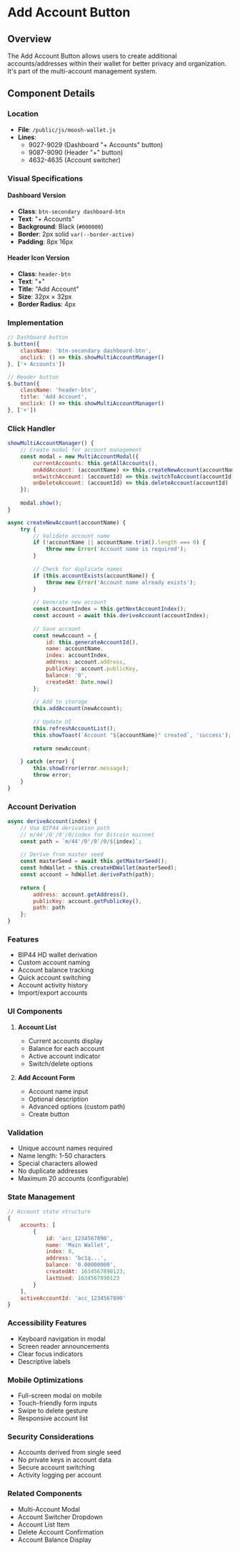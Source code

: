 # Add Account Button

## Overview
The Add Account Button allows users to create additional accounts/addresses within their wallet for better privacy and organization. It's part of the multi-account management system.

## Component Details

### Location
- **File**: `/public/js/moosh-wallet.js`
- **Lines**: 
  - 9027-9029 (Dashboard "+ Accounts" button)
  - 9087-9090 (Header "+" button)
  - 4632-4635 (Account switcher)

### Visual Specifications

#### Dashboard Version
- **Class**: `btn-secondary dashboard-btn`
- **Text**: "+ Accounts"
- **Background**: Black (`#000000`)
- **Border**: 2px solid `var(--border-active)`
- **Padding**: 8px 16px

#### Header Icon Version
- **Class**: `header-btn`
- **Text**: "+"
- **Title**: "Add Account"
- **Size**: 32px × 32px
- **Border Radius**: 4px

### Implementation

```javascript
// Dashboard button
$.button({
    className: 'btn-secondary dashboard-btn',
    onclick: () => this.showMultiAccountManager()
}, ['+ Accounts'])

// Header button
$.button({
    className: 'header-btn',
    title: 'Add Account',
    onclick: () => this.showMultiAccountManager()
}, ['+'])
```

### Click Handler

```javascript
showMultiAccountManager() {
    // Create modal for account management
    const modal = new MultiAccountModal({
        currentAccounts: this.getAllAccounts(),
        onAddAccount: (accountName) => this.createNewAccount(accountName),
        onSwitchAccount: (accountId) => this.switchToAccount(accountId),
        onDeleteAccount: (accountId) => this.deleteAccount(accountId)
    });
    
    modal.show();
}

async createNewAccount(accountName) {
    try {
        // Validate account name
        if (!accountName || accountName.trim().length === 0) {
            throw new Error('Account name is required');
        }
        
        // Check for duplicate names
        if (this.accountExists(accountName)) {
            throw new Error('Account name already exists');
        }
        
        // Generate new account
        const accountIndex = this.getNextAccountIndex();
        const account = await this.deriveAccount(accountIndex);
        
        // Save account
        const newAccount = {
            id: this.generateAccountId(),
            name: accountName,
            index: accountIndex,
            address: account.address,
            publicKey: account.publicKey,
            balance: '0',
            createdAt: Date.now()
        };
        
        // Add to storage
        this.addAccount(newAccount);
        
        // Update UI
        this.refreshAccountList();
        this.showToast(`Account "${accountName}" created`, 'success');
        
        return newAccount;
        
    } catch (error) {
        this.showError(error.message);
        throw error;
    }
}
```

### Account Derivation
```javascript
async deriveAccount(index) {
    // Use BIP44 derivation path
    // m/44'/0'/0'/0/index for Bitcoin mainnet
    const path = `m/44'/0'/0'/0/${index}`;
    
    // Derive from master seed
    const masterSeed = await this.getMasterSeed();
    const hdWallet = this.createHDWallet(masterSeed);
    const account = hdWallet.derivePath(path);
    
    return {
        address: account.getAddress(),
        publicKey: account.getPublicKey(),
        path: path
    };
}
```

### Features
- BIP44 HD wallet derivation
- Custom account naming
- Account balance tracking
- Quick account switching
- Account activity history
- Import/export accounts

### UI Components
1. **Account List**
   - Current accounts display
   - Balance for each account
   - Active account indicator
   - Switch/delete options

2. **Add Account Form**
   - Account name input
   - Optional description
   - Advanced options (custom path)
   - Create button

### Validation
- Unique account names required
- Name length: 1-50 characters
- Special characters allowed
- No duplicate addresses
- Maximum 20 accounts (configurable)

### State Management
```javascript
// Account state structure
{
    accounts: [
        {
            id: 'acc_1234567890',
            name: 'Main Wallet',
            index: 0,
            address: 'bc1q...',
            balance: '0.00000000',
            createdAt: 1634567890123,
            lastUsed: 1634567890123
        }
    ],
    activeAccountId: 'acc_1234567890'
}
```

### Accessibility Features
- Keyboard navigation in modal
- Screen reader announcements
- Clear focus indicators
- Descriptive labels

### Mobile Optimizations
- Full-screen modal on mobile
- Touch-friendly form inputs
- Swipe to delete gesture
- Responsive account list

### Security Considerations
- Accounts derived from single seed
- No private keys in account data
- Secure account switching
- Activity logging per account

### Related Components
- Multi-Account Modal
- Account Switcher Dropdown
- Account List Item
- Delete Account Confirmation
- Account Balance Display